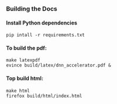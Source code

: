 ### Building the Docs

#### Install Python dependencies

```
pip intall -r requirements.txt
```

#### To build the pdf:

```
make latexpdf
evince build/latex/dnn_accelerator.pdf &

```

#### Top build html:

```
make html
firefox build/html/index.html
```

